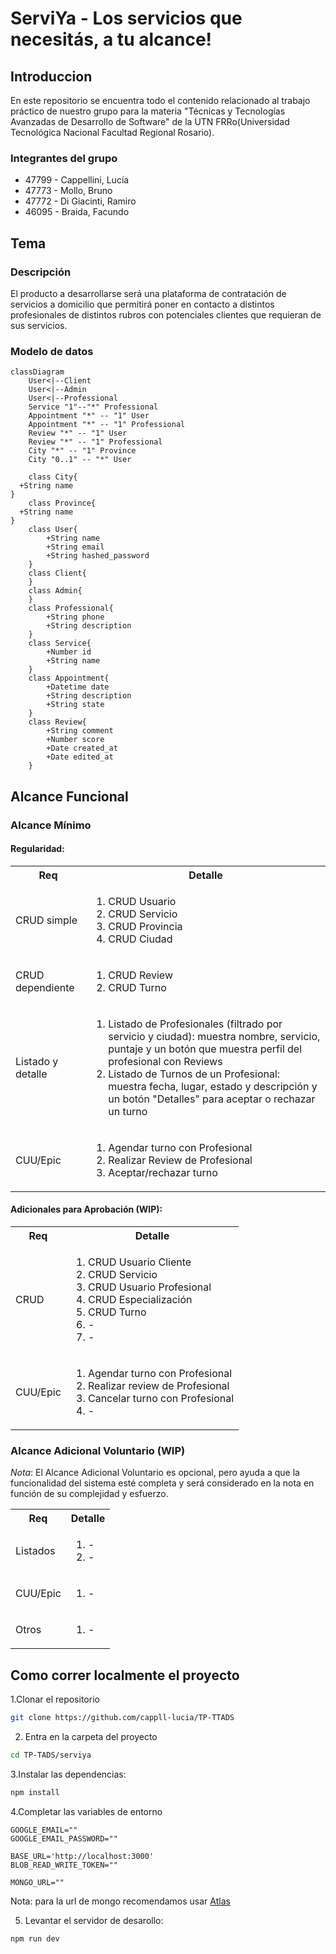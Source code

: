 # ServiYa - Los servicios que necesitás, a tu alcance!

## Introduccion
En este repositorio se encuentra todo el contenido relacionado al trabajo práctico de nuestro grupo 
para la materia "Técnicas y Tecnologías Avanzadas de Desarrollo de Software" de la UTN FRRo(Universidad Tecnológica Nacional Facultad Regional Rosario).

### Integrantes del grupo
* 47799 - Cappellini, Lucía
* 47773 - Mollo, Bruno
* 47772 - Di Giacinti, Ramiro
* 46095 - Braida, Facundo 

## Tema
### Descripción
El producto a desarrollarse será una plataforma de contratación de servicios a domicilio que permitirá poner en contacto a 
distintos profesionales de distintos rubros con potenciales clientes que requieran de sus servicios.

### Modelo de datos
```mermaid
classDiagram
    User<|--Client
    User<|--Admin
    User<|--Professional
    Service "1"--"*" Professional
    Appointment "*" -- "1" User
    Appointment "*" -- "1" Professional
    Review "*" -- "1" User
    Review "*" -- "1" Professional
    City "*" -- "1" Province
    City "0..1" -- "*" User

    class City{
  +String name
}
    class Province{
  +String name
}
    class User{
        +String name
        +String email
        +String hashed_password
    }
    class Client{
    }
    class Admin{
    }
    class Professional{
        +String phone
        +String description
    }
    class Service{
        +Number id
        +String name
    }
    class Appointment{
        +Datetime date
        +String description
        +String state
    }
    class Review{
        +String comment
        +Number score
        +Date created_at
        +Date edited_at
    }

```
## Alcance Funcional 

### Alcance Mínimo


#### Regularidad:
<table>
    <tr>
        <th>Req</th>
        <th>Detalle</th>
    </tr>    
    <tr>
        <td>CRUD simple</td>
        <td>
            <ol>
                <li>CRUD Usuario</li>
                <li>CRUD Servicio</li>
                <li>CRUD Provincia</li>
                <li>CRUD Ciudad</li>
            </ol>
        </td>
    </tr>
    <tr>
        <td>CRUD dependiente</td>
        <td>
            <ol>
                <li>CRUD Review</li>
                <li>CRUD Turno</li>
            </ol>
        </td>
    </tr>
    <tr>
        <td>Listado y detalle</td>
        <td>
            <ol>
                <li>
                    Listado de Profesionales (filtrado por servicio y ciudad): muestra nombre, servicio,             
                    puntaje y un botón que muestra perfil del profesional con Reviews
                </li>
                <li>
                    Listado de Turnos de un Profesional: muestra fecha, lugar, estado y descripción y un botón "Detalles" para aceptar o rechazar un turno 
                </li>
            </ol>
        </td>
    </tr>
    <tr>
        <td>CUU/Epic</td>
        <td>
            <ol>
                <li>Agendar turno con Profesional</li>
                <li>Realizar Review de Profesional</li>
                <li>Aceptar/rechazar turno</li>
            </ol>
        </td>
    </tr>
</table>

#### Adicionales para Aprobación (WIP):
<table>
    <tr>
        <th>Req</th>
        <th>Detalle</th>
    </tr>
    <tr>
        <td>CRUD</td>
        <td>
            <ol>
                <li>CRUD Usuario Cliente</li>
                <li>CRUD Servicio</li>
                <li>CRUD Usuario Profesional</li>
                <li>CRUD Especialización</li>
                <li>CRUD Turno</li>
                <li>-</li>
                <li>-</li>
            </ol>
        </td>
    </tr>
    <tr>
        <td>CUU/Epic</td>
        <td>
            <ol>
                <li>Agendar turno con Profesional</li>
                <li>Realizar review de Profesional</li>
                <li>Cancelar turno con Profesional</li><li>-</li>
            </ol>
        </td>
    </tr>
</table>


### Alcance Adicional Voluntario (WIP)

*Nota*: El Alcance Adicional Voluntario es opcional, pero ayuda a que la funcionalidad del sistema esté completa y será considerado en la nota en función de su complejidad y esfuerzo.

<table>
    <tr>
        <th>Req</th>
        <th>Detalle</th>
    </tr>
    <tr>
        <td>Listados</td>
        <td>
            <ol>
                <li>-</li>
                <li>-</li>
            </ol>
        </td>
    </tr>
    <tr>
        <td>CUU/Epic</td>
        <td>
            <ol>
                <li>-</li>
            </ol>
        </td>
    </tr>
    <tr>
        <td>Otros</td>
        <td>
            <ol>
                <li>-</li>
            </ol>
        </td>
    </tr>
</table>

## Como correr localmente el proyecto
1.Clonar el repositorio
```bash
git clone https://github.com/cappll-lucia/TP-TTADS
```
2. Entra en la carpeta del proyecto
```bash
cd TP-TADS/serviya
```
3.Instalar las dependencias:
```bash
npm install
```
4.Completar las variables de entorno
```env
GOOGLE_EMAIL=""
GOOGLE_EMAIL_PASSWORD=""

BASE_URL='http://localhost:3000'
BLOB_READ_WRITE_TOKEN=""

MONGO_URL=""
```
Nota: para la url de mongo recomendamos usar [Atlas](https://www.mongodb.com/atlas)

5. Levantar el servidor de desarollo:
```bash
npm run dev
```


 
